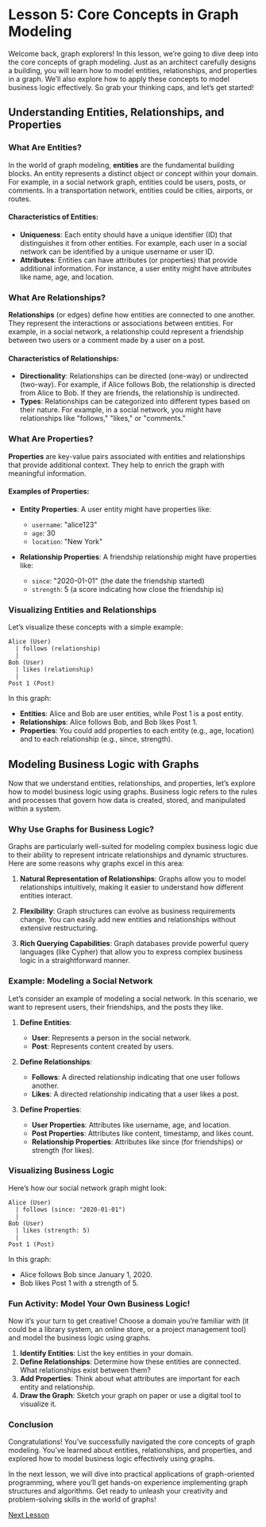 # Lesson 5: Core Concepts in Graph Modeling

Welcome back, graph explorers! In this lesson, we’re going to dive deep into the core concepts of graph modeling. Just as an architect carefully designs a building, you will learn how to model entities, relationships, and properties in a graph. We’ll also explore how to apply these concepts to model business logic effectively. So grab your thinking caps, and let’s get started!

## Understanding Entities, Relationships, and Properties

### What Are Entities?

In the world of graph modeling, **entities** are the fundamental building blocks. An entity represents a distinct object or concept within your domain. For example, in a social network graph, entities could be users, posts, or comments. In a transportation network, entities could be cities, airports, or routes.

#### Characteristics of Entities:
- **Uniqueness**: Each entity should have a unique identifier (ID) that distinguishes it from other entities. For example, each user in a social network can be identified by a unique username or user ID.
- **Attributes**: Entities can have attributes (or properties) that provide additional information. For instance, a user entity might have attributes like name, age, and location.

### What Are Relationships?

**Relationships** (or edges) define how entities are connected to one another. They represent the interactions or associations between entities. For example, in a social network, a relationship could represent a friendship between two users or a comment made by a user on a post.

#### Characteristics of Relationships:
- **Directionality**: Relationships can be directed (one-way) or undirected (two-way). For example, if Alice follows Bob, the relationship is directed from Alice to Bob. If they are friends, the relationship is undirected.
- **Types**: Relationships can be categorized into different types based on their nature. For example, in a social network, you might have relationships like "follows," "likes," or "comments."

### What Are Properties?

**Properties** are key-value pairs associated with entities and relationships that provide additional context. They help to enrich the graph with meaningful information.

#### Examples of Properties:
- **Entity Properties**: A user entity might have properties like:
  - `username`: "alice123"
  - `age`: 30
  - `location`: "New York"

- **Relationship Properties**: A friendship relationship might have properties like:
  - `since`: "2020-01-01" (the date the friendship started)
  - `strength`: 5 (a score indicating how close the friendship is)

### Visualizing Entities and Relationships

Let’s visualize these concepts with a simple example:

```
Alice (User)
  | follows (relationship)
  |
Bob (User)
  | likes (relationship)
  |
Post 1 (Post)
```

In this graph:
- **Entities**: Alice and Bob are user entities, while Post 1 is a post entity.
- **Relationships**: Alice follows Bob, and Bob likes Post 1.
- **Properties**: You could add properties to each entity (e.g., age, location) and to each relationship (e.g., since, strength).

## Modeling Business Logic with Graphs

Now that we understand entities, relationships, and properties, let’s explore how to model business logic using graphs. Business logic refers to the rules and processes that govern how data is created, stored, and manipulated within a system.

### Why Use Graphs for Business Logic?

Graphs are particularly well-suited for modeling complex business logic due to their ability to represent intricate relationships and dynamic structures. Here are some reasons why graphs excel in this area:

1. **Natural Representation of Relationships**: Graphs allow you to model relationships intuitively, making it easier to understand how different entities interact.

2. **Flexibility**: Graph structures can evolve as business requirements change. You can easily add new entities and relationships without extensive restructuring.

3. **Rich Querying Capabilities**: Graph databases provide powerful query languages (like Cypher) that allow you to express complex business logic in a straightforward manner.

### Example: Modeling a Social Network

Let’s consider an example of modeling a social network. In this scenario, we want to represent users, their friendships, and the posts they like.

1. **Define Entities**:
   - **User**: Represents a person in the social network.
   - **Post**: Represents content created by users.

2. **Define Relationships**:
   - **Follows**: A directed relationship indicating that one user follows another.
   - **Likes**: A directed relationship indicating that a user likes a post.

3. **Define Properties**:
   - **User Properties**: Attributes like username, age, and location.
   - **Post Properties**: Attributes like content, timestamp, and likes count.
   - **Relationship Properties**: Attributes like since (for friendships) or strength (for likes).

### Visualizing Business Logic

Here’s how our social network graph might look:

```
Alice (User)
  | follows (since: "2020-01-01")
  |
Bob (User)
  | likes (strength: 5)
  |
Post 1 (Post)
```

In this graph:
- Alice follows Bob since January 1, 2020.
- Bob likes Post 1 with a strength of 5.

### Fun Activity: Model Your Own Business Logic!

Now it’s your turn to get creative! Choose a domain you’re familiar with (it could be a library system, an online store, or a project management tool) and model the business logic using graphs.

1. **Identify Entities**: List the key entities in your domain.
2. **Define Relationships**: Determine how these entities are connected. What relationships exist between them?
3. **Add Properties**: Think about what attributes are important for each entity and relationship.
4. **Draw the Graph**: Sketch your graph on paper or use a digital tool to visualize it.

### Conclusion

Congratulations! You’ve successfully navigated the core concepts of graph modeling. You’ve learned about entities, relationships, and properties, and explored how to model business logic effectively using graphs.

In the next lesson, we will dive into practical applications of graph-oriented programming, where you’ll get hands-on experience implementing graph structures and algorithms. Get ready to unleash your creativity and problem-solving skills in the world of graphs!

[Next Lesson](./06_overview_of_graph_databases.md)